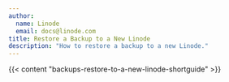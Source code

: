 ```yaml
---
author:
  name: Linode
  email: docs@linode.com
title: Restore a Backup to a New Linode
description: "How to restore a backup to a new Linode."
---
```


{{< content "backups-restore-to-a-new-linode-shortguide" >}}